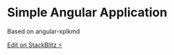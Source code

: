 # Simple Angular Application

Based on angular-xplkmd

[Edit on StackBlitz ⚡️](https://stackblitz.com/edit/angular-xplkmd)